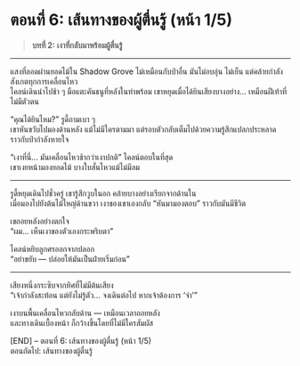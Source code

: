 # ตอนที่ 6: เส้นทางของผู้ตื่นรู้ (หน้า 1/5)

> **บทที่ 2: เงาที่กลับมาพร้อมผู้ตื่นรู้**  

---

แสงที่ลอดผ่านยอดไม้ใน Shadow Grove ไม่เหมือนกับป่าอื่น มันไม่อบอุ่น ไม่เย็น แต่คล้ายกำลังสังเกตทุกการเคลื่อนไหว  
ไคลน์เดินนำไปช้า ๆ มือแตะคันธนูที่หลังในท่าพร้อม เขาหยุดเมื่อได้ยินเสียงบางอย่าง... เหมือนฝีเท้าที่ไม่มีตัวตน

“คุณได้ยินไหม?” รูดี้ถามเบา ๆ  
เขาหันขวับไปมองด้านหลัง แม้ไม่มีใครตามมา แต่รอบตัวกลับเต็มไปด้วยความรู้สึกแปลกประหลาด ราวกับป่ากำลังหายใจ

“เงาที่นี่... มันเคลื่อนไหวช้ากว่าเงาปกติ” ไคลน์ตอบในที่สุด  
เขาเงยหน้ามองยอดไม้ บางใบสั่นไหวแม้ไม่มีลม

---

รูดี้หยุดเดินไปชั่วครู่ เขารู้สึกวูบในอก คล้ายบางอย่างเรียกจากด้านใน  
เมื่อมองไปยังต้นไม้ใหญ่ด้านขวา เงาของเขาเองกลับ “หันมามองตอบ” ราวกับมันมีชีวิต

เขถอยหลังอย่างตกใจ  
“ผม... เห็นเงาของตัวเองกระพริบตา”

ไคลน์หยิบลูกศรออกจากปลอก  
“อย่าขยับ — ปล่อยให้มันเป็นฝ่ายเริ่มก่อน”

---

เสียงหนึ่งกระซิบจากทิศที่ไม่มีต้นเสียง  
“เจ้ากำลังสะท้อน แต่ยังไม่รู้ตัว... จงเดินต่อไป หากเจ้าต้องการ ‘จำ’”

เงาบนพื้นเคลื่อนไหวกลับด้าน — เหมือนเวลาถอยหลัง  
และทางเดินเบื้องหน้า ก็กว้างขึ้นโดยที่ไม่มีใครสัมผัส

[END] – ตอนที่ 6: เส้นทางของผู้ตื่นรู้ (หน้า 1/5)  
ตอนถัดไป: เส้นทางของผู้ตื่นรู้